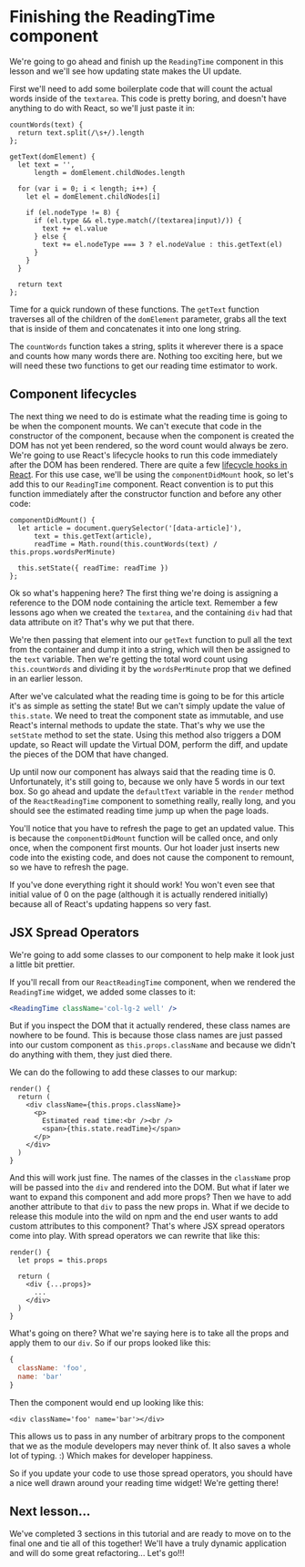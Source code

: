 # Finishing the ReadingTime component

We're going to go ahead and finish up the `ReadingTime` component in this
lesson and we'll see how updating state makes the UI update.

First we'll need to add some boilerplate code that will count the actual
words inside of the `textarea`. This code is pretty boring, and
doesn't have anything to do with React, so we'll just paste it in:
```es6
countWords(text) {
  return text.split(/\s+/).length
};

getText(domElement) {
  let text = '',
      length = domElement.childNodes.length

  for (var i = 0; i < length; i++) {
    let el = domElement.childNodes[i]

    if (el.nodeType != 8) {
      if (el.type && el.type.match(/(textarea|input)/)) {
        text += el.value
      } else {
        text += el.nodeType === 3 ? el.nodeValue : this.getText(el)
      }
    }
  }

  return text
};
```

Time for a quick rundown of these functions. The `getText` function traverses
all of the children of the `domElement` parameter, grabs all the text that
is inside of them and concatenates it into one long string.

The `countWords` function takes a string, splits it wherever there is a
space and counts how many words there are. Nothing too exciting here, but we
will need these two functions to get our reading time estimator to work.

## Component lifecycles

The next thing we need to do is estimate what the reading time is going to be
when the component mounts. We can't execute that code in the constructor of the
component, because when the component is created the DOM has not yet been rendered,
so the word count would always be zero. We're going to use React's lifecycle hooks to run
this code immediately after the DOM has been rendered. There are quite a few
[lifecycle hooks in React](https://facebook.github.io/react/docs/component-specs.html#lifecycle-methods).
For this use case, we'll be using the `componentDidMount` hook, so let's add
this to our `ReadingTime` component. React convention is to put this function
immediately after the constructor function and before any other code:
```es6
componentDidMount() {
  let article = document.querySelector('[data-article]'),
      text = this.getText(article),
      readTime = Math.round(this.countWords(text) / this.props.wordsPerMinute)

  this.setState({ readTime: readTime })
};
```

Ok so what's happening here? The first thing we're doing is assigning a reference to the
DOM node containing the article text. Remember a few lessons ago
when we created the `textarea`, and the containing `div` had that data attribute
on it? That's why we put that there.

We're then passing that element into our `getText` function to pull all the text
from the container and dump it into a string, which will then be assigned to the
`text` variable. Then we're getting the total word count using `this.countWords`
and dividing it by the `wordsPerMinute` prop that we defined in an earlier lesson.

After we've calculated what the reading time is going to be for this article
it's as simple as setting the state! But we can't simply update the value
of `this.state`. We need to treat the component state as immutable, and use
React's internal methods to update the state. That's why we use the `setState`
method to set the state. Using this method also triggers a DOM update, so React will
update the Virtual DOM, perform the diff, and update the pieces of the DOM that have changed.

Up until now our component has always said that the reading time is 0.
Unfortunately, it's still going to, because we only have 5 words in our text
box. So go ahead and update the `defaultText` variable in the `render` method
of the `ReactReadingTime` component to something really, really long, and you
should see the estimated reading time jump up when the page loads.

You'll notice that you have to refresh the page to get an updated value. This
is because the `componentDidMount` function will be called once, and only
once, when the component first mounts. Our hot loader just inserts new code
into the existing code, and does not cause the component to remount, so we
have to refresh the page.

If you've done everything right it should work! You won't even see that initial
value of 0 on the page (although it is actually rendered initially) because
all of React's updating happens so very fast.

## JSX Spread Operators

We're going to add some classes to our component to help make it look just a
little bit prettier.

If you'll recall from our `ReactReadingTime` component, when we rendered the
`ReadingTime` widget, we added some classes to it:
```jsx
<ReadingTime className='col-lg-2 well' />
```

But if you inspect the DOM that it actually rendered, these class names are
nowhere to be found. This is because those class names are just passed into
our custom component as `this.props.className` and because we didn't do
anything with them, they just died there.

We can do the following to add these classes to our markup:
```es6
render() {
  return (
    <div className={this.props.className}>
      <p>
        Estimated read time:<br /><br />
        <span>{this.state.readTime}</span>
      </p>
    </div>
  )
}
```

And this will work just fine. The names of the classes in the `className` prop will be
passed into the `div` and rendered into the DOM. But what if later we want to
expand this component and add more props? Then we have to add another attribute
to that `div` to pass the new props in. What if we decide to release this module
into the wild on npm and the end user wants to add custom attributes to this
component? That's where JSX spread operators come into play. With spread
operators we can rewrite that like this:
```es6
render() {
  let props = this.props

  return (
    <div {...props}>
      ...
    </div>
  )
}
```

What's going on there? What we're saying here is to take all the props and
apply them to our `div`. So if our props looked like this:
```javascript
{
  className: 'foo',
  name: 'bar'
}
```

Then the component would end up looking like this:
```es6
<div className='foo' name='bar'></div>
```

This allows us to pass in any number of arbitrary props to the component that
we as the module developers may never think of. It also saves a whole lot of
typing. :) Which makes for developer happiness.

So if you update your code to use those spread operators, you should have a
nice well drawn around your reading time widget! We're getting there!

## Next lesson...

We've completed 3 sections in this tutorial and are ready to move on to the
final one and tie all of this together! We'll have a truly dynamic application
and will do some great refactoring... Let's go!!!
